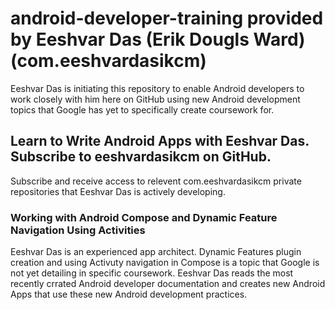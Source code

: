 # android-developer-training provided by Eeshvar Das (Erik Dougls Ward) (com.eeshvardasikcm)
Eeshvar Das is initiating this repository to enable Android developers to work closely with him here on GitHub using new Android development topics that Google has yet to specifically create coursework for.
## Learn to Write Android Apps with Eeshvar Das. Subscribe to eeshvardasikcm on GitHub.
Subscribe and receive access to relevent com.eeshvardasikcm private repositories that Eeshvar Das is actively developing.
### Working with Android Compose and Dynamic Feature Navigation Using Activities
Eeshvar Das is an experienced app architect. Dynamic Features plugin creation and using Activuty navigation in Compose is a topic that Google is not yet detailing in specific coursework. Eeshvar Das reads the most recently crrated Android developer documentation and creates new Android Apps that use these new Android development practices.
